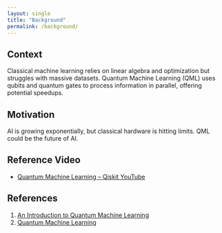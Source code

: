 ```yaml
---
layout: single
title: "Background"
permalink: /background/
---
```


## Context
Classical machine learning relies on linear algebra and optimization but struggles with massive datasets. Quantum Machine Learning (QML) uses qubits and quantum gates to process information in parallel, offering potential speedups.

## Motivation
AI is growing exponentially, but classical hardware is hitting limits. QML could be the future of AI.

## Reference Video
- [Quantum Machine Learning – Qiskit YouTube](https://www.youtube.com/watch?v=NqHKr9CGWJ0)

## References
1. [An Introduction to Quantum Machine Learning](https://arxiv.org/abs/1409.3097)
2. [Quantum Machine Learning](https://arxiv.org/abs/1611.09347)

